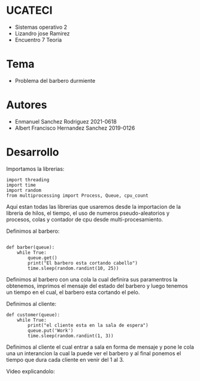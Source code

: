 # UCATECI
- Sistemas operativo 2
- Lizandro jose Ramirez
- Encuentro 7 Teoria

# Tema
- Problema del barbero durmiente

# Autores
- Enmanuel Sanchez Rodriguez 2021-0618
- Albert Francisco Hernandez Sanchez 2019-0126

# Desarrollo

Importamos la librerias:
~~~
import threading
import time
import random
from multiprocessing import Process, Queue, cpu_count
~~~

Aquí estan todas las librerias que usaremos desde la importacion de la libreria de hilos, el tiempo, el uso de numeros pseudo-aleatorios
y procesos, colas y contador de cpu desde multi-procesamiento.

Definimos al barbero:
~~~

def barber(queue):
    while True:
        queue.get()
        print("El barbero esta cortando cabello")
        time.sleep(random.randint(10, 25)) 
~~~

Definimos al barbero con una cola la cual definira sus paramentros la obtenemos, imprimos el mensaje del estado del barbero y luego tenemos un tiempo
en el cual, el barbero esta cortando el pelo.

Definimos al cliente:
~~~
def customer(queue):
    while True:
	    print("el cliente esta en la sala de espera")
	    queue.put('Work')
	    time.sleep(random.randint(1, 3))

~~~

Definimos al cliente el cual entrar a sala en forma de mensaje y pone le cola una un interancion la cual la puede ver el barbero y al final ponemos 
el tiempo que dura cada cliente en venir del 1 al 3.

Video explicandolo: 
